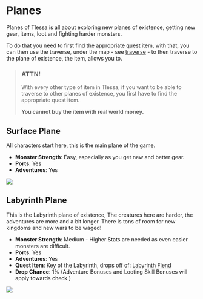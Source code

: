 # Planes

Planes of Tlessa is all about exploring new planes of existence, getting new gear, items, loot and fighting harder monsters.

To do that you need to first find the appropriate quest item, with that, you can then use the traverse, under the map - 
see [traverse](/information/traverse) - to then traverse to the plane of existence, the item, allows you to.

> ### ATTN!
> 
> With every other type of item in Tlessa, if you want to be able to traverse to other planes of existence, you
> first have to find the appropriate quest item.
> 
> **You cannot buy the item with real world money.**

## Surface Plane

All characters start here, this is the main plane of the game.

- **Monster Strength**: Easy, especially as you get new and better gear.
- **Ports**: Yes
- **Adventures**: Yes

<div class="mb-4">
    <a href="/storage/info/planes/images/surface.jpg" class="glightbox">
        <img src="/storage/info/planes/images/surface.jpg" class="img-fluid" />
    </a>
</div>

## Labyrinth Plane

This is the Labyrinth plane of existence, The creatures here are harder, the adventures are more and a bit longer.
There is tons of room for new kingdoms and new wars to be waged!

- **Monster Strength**: Medium - Higher Stats are needed as even easier monsters are difficult.
- **Ports**: Yes
- **Adventures**: Yes
- **Quest Item**: Key of the Labyrinth, drops off of: [Labyrinth Fiend](/information/monster/22)
- **Drop Chance**: 1% (Adventure Bonuses and Looting Skill Bonuses will apply towards check.)

<div class="mb-4">
    <a href="/storage/info/planes/images/labyrinth.jpeg" class="glightbox">
        <img src="/storage/info/planes/images/labyrinth.jpeg" class="img-fluid" />
    </a>
</div>

